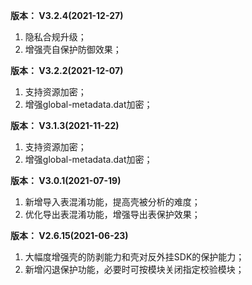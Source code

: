 **版本： V3.2.4(2021-12-27)**

1. 隐私合规升级；
2. 增强壳自保护防御效果；

**版本： V3.2.2(2021-12-07)**

1. 支持资源加密；
2. 增强global-metadata.dat加密；

**版本： V3.1.3(2021-11-22)**

1. 支持资源加密；
2. 增强global-metadata.dat加密；

**版本： V3.0.1(2021-07-19)**

1. 新增导入表混淆功能，提高壳被分析的难度；
2. 优化导出表混淆功能，增强导出表保护效果；

**版本： V2.6.15(2021-06-23)**

1. 大幅度增强壳的防剥能力和壳对反外挂SDK的保护能力；
2. 新增闪退保护功能，必要时可按模块关闭指定校验模块；